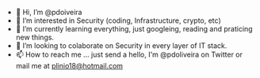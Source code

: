 - 👋 Hi, I’m @pdoiveira
- 👀 I’m interested in Security (coding, Infrastructure, crypto, etc)
- 🌱 I’m currently learning everything, just googleing, reading and praticing new things.
- 💞️ I’m looking to colaborate on Security in every layer of IT stack.
- 📫 How to reach me ... just send a hello, I'm @pdoliveira on Twitter or mail me at plinio18@hotmail.com

<!---
pdoiveira/pdoiveira is a ✨ special ✨ repository because its `README.md` (this file) appears on your GitHub profile.
You can click the Preview link to take a look at your changes.
--->
